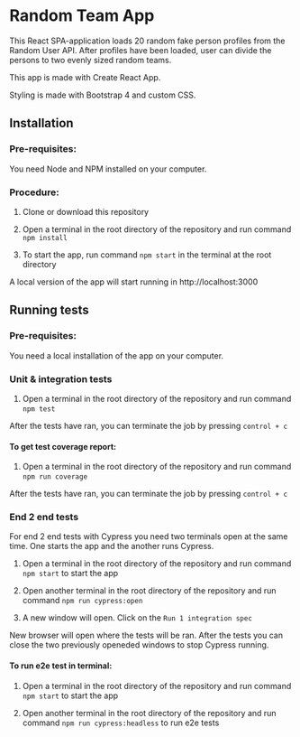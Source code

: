 # Random Team App

This React SPA-application loads 20 random fake person profiles
from the Random User API. After profiles have been loaded, user
can divide the persons to two evenly sized random teams.

This app is made with Create React App.

Styling is made with Bootstrap 4 and custom CSS.

## Installation

### Pre-requisites:

You need Node and NPM installed on your computer.

### Procedure:

1. Clone or download this repository

2. Open a terminal in the root directory of the repository and run command `npm install`

3. To start the app, run command `npm start` in the terminal at the root directory

A local version of the app will start running in http://localhost:3000

## Running tests

### Pre-requisites:

You need a local installation of the app on your computer.

### Unit & integration tests

1. Open a terminal in the root directory of the repository and run command `npm test`

After the tests have ran, you can terminate the job by pressing `control + c`

#### To get test coverage report:

1. Open a terminal in the root directory of the repository and run command `npm run coverage`

After the tests have ran, you can terminate the job by pressing `control + c`

### End 2 end tests

For end 2 end tests with Cypress you need two terminals open at the same time. One starts the app and the another runs Cypress.

1. Open a terminal in the root directory of the repository and run command `npm start` to start the app

2. Open another terminal in the root directory of the repository and run command `npm run cypress:open`

3. A new window will open. Click on the `Run 1 integration spec`

New browser will open where the tests will be ran. After the tests you can close the two previously openeded windows to stop Cypress running.

#### To run e2e test in terminal:

1. Open a terminal in the root directory of the repository and run command `npm start` to start the app

2. Open another terminal in the root directory of the repository and run command `npm run cypress:headless` to run e2e tests
